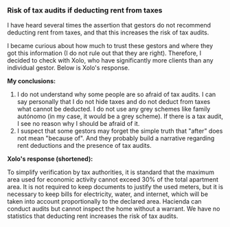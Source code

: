 ### Risk of tax audits if deducting rent from taxes

I have heard several times the assertion that gestors do not recommend deducting rent from taxes, and that this
increases the risk of tax audits.

I became curious about how much to trust these gestors and where they got this information (I do not rule out that they
are right). Therefore, I decided to check with Xolo, who have significantly more clients than any individual gestor.
Below is Xolo's response.

**My conclusions:**

1. I do not understand why some people are so afraid of tax audits. I can say personally that I do not hide taxes and do
   not deduct from taxes what cannot be deducted. I do not use any grey schemes like family autónomo (in my case, it
   would be a grey scheme). If there is a tax audit, I see no reason why I should be afraid of it.
2. I suspect that some gestors may forget the simple truth that "after" does not mean "because of". And they probably
   build a narrative regarding rent deductions and the presence of tax audits.

**Xolo's response (shortened):**

To simplify verification by tax authorities, it is standard that the maximum area used for economic activity cannot
exceed 30% of the total apartment area. It is not required to keep documents to justify the used meters, but it is
necessary to keep bills for electricity, water, and internet, which will be taken into account proportionally to the
declared area. Hacienda can conduct audits but cannot inspect the home without a warrant. We have no statistics that
deducting rent increases the risk of tax audits.
